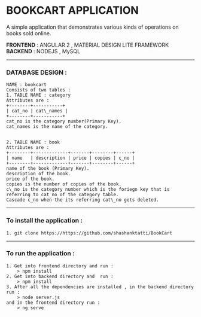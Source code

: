 # BOOKCART APPLICATION

A simple application that demonstrates various kinds of operations on books sold online.

 **FRONTEND** : ANGULAR 2 , MATERIAL DESIGN LITE FRAMEWORK
 **BACKEND**  : NODEJS , MySQL
***************

### DATABASE DESIGN : 
	NAME : bookcart
	Consists of two tables :
	1. TABLE NAME : category
	Attributes are :
	+--------+-----------+
	| cat_no | cat\_names |
	+--------+-----------+
	cat_no is the category number(Primary Key).
	cat_names is the name of the category.
		 
		 
	2. TABLE NAME : book
	Attributes are :
	+--------+-------------+-------+--------+------+
	| name   | description | price | copies | c_no |
	+--------+-------------+-------+--------+------+
	name of the book (Primary Key).
	description of the book.
	price of the book. 
	copies is the number of copies of the book.
	c\_no is the category number which is the foriegn key that is referring to cat_no of the category table.
	Cascade c_no when the its referring cat\_no gets deleted.
	
***************

### To install the application :
	1. git clone https://https://github.com/shashanktatti/BookCart

***************


### To run the application :
	1. Get into frontend directory and run :
		> npm install
	2. Get into backend directory and  run :
		> npm install
	3. After all the dependencies are installed , in the backend directory run :
		> node server.js
	and in the frontend directory run :
		> ng serve
	
		
		
